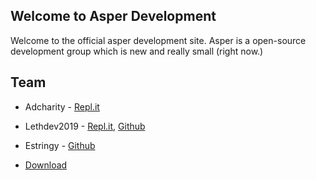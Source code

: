 ## Welcome to Asper Development
Welcome to the official asper development site. Asper is a open-source development group which is new and really small (right now.)
## Team
- Adcharity - [Repl.it](https://repl.it/@AdCharity)
- Lethdev2019 - [Repl.it](https://repl.it/@Lethdev2019), [Github](https://github.com/Lethdev2019)
- Estringy - [Github](https://github.com/etstringy)

- [Download](Download)
